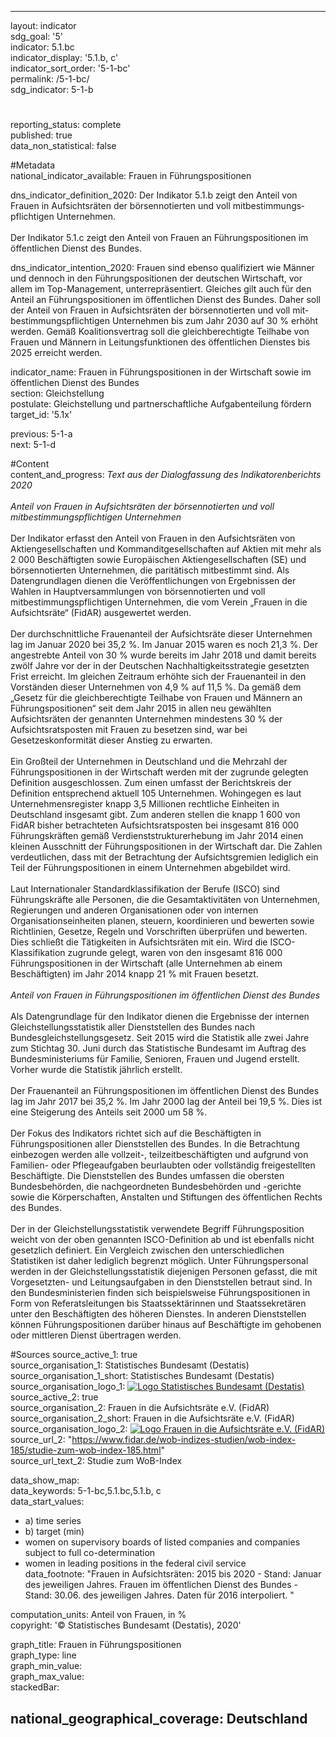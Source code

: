 ---
                   
layout: indicator                   
sdg_goal: '5'                   
indicator: 5.1.bc                   
indicator_display: '5.1.b, c'                   
indicator_sort_order: '5-1-bc'                   
permalink: /5-1-bc/                   
sdg_indicator: 5-1-b                   

#                   
reporting_status: complete                   
published: true                   
data_non_statistical: false                   


#Metadata                   
national_indicator_available: Frauen in Führungspositionen                   

dns_indicator_definition_2020: Der Indikator 5.1.b zeigt den Anteil von Frauen in Aufsichtsräten der börsennotierten und voll mit&shy;bestim&shy;mungs&shy;pflich&shy;tigen Unternehmen.<br><br>Der Indikator 5.1.c zeigt den Anteil von Frauen an Führungs&shy;po&shy;si&shy;tio&shy;nen im öffentlichen Dienst des Bundes.
                   

dns_indicator_intention_2020: Frauen sind ebenso qualifiziert wie Männer und dennoch in den Führungs&shy;po&shy;si&shy;tio&shy;nen der deutschen Wirtschaft, vor allem im Top-Management, unterrepräsentiert. Gleiches gilt auch für den Anteil an Führungs&shy;po&shy;si&shy;tio&shy;nen im öffentlichen Dienst des Bundes. Daher soll der Anteil von Frauen in Aufsichtsräten der börsennotierten und voll mit&shy;bestim&shy;mungs&shy;pflich&shy;tigen Unternehmen bis zum Jahr 2030 auf 30&nbsp;% erhöht werden. Gemäß Koalitionsvertrag soll die gleichberechtigte Teilhabe von Frauen und Männern in Leitungsfunktionen des öffentlichen Dienstes bis 2025 erreicht werden.                   

indicator_name: Frauen in Führungs&shy;po&shy;si&shy;tio&shy;nen in der Wirtschaft sowie im öffentlichen Dienst des Bundes                   
section: Gleichstellung                   
postulate: Gleichstellung und partnerschaftliche Aufgabenteilung fördern                   
target_id: '5.1x'                   

previous: 5-1-a                   
next: 5-1-d                   

#Content                    
content_and_progress: <i> Text aus der Dialogfassung des Indikatorenberichts 2020</i><br><br><i>Anteil von Frauen in Aufsichtsräten der börsennotierten und voll mitbestimmungspflichtigen Unternehmen</i><br><br> Der Indikator erfasst den Anteil von Frauen in den Aufsichtsräten von Aktiengesellschaften und Kommanditgesellschaften auf Aktien mit mehr als 2&nbsp;000 Beschäftigten sowie Europäischen Aktiengesellschaften (SE) und börsennotierten Unternehmen, die paritätisch mitbestimmt sind. Als Datengrundlagen dienen die Veröffentlichungen von Ergebnissen der Wahlen in Hauptversammlungen von börsennotierten und voll mitbestimmungspflichtigen Unternehmen, die vom Verein „Frauen in die Aufsichtsräte“ (FidAR) ausgewertet werden. <br><br>Der durchschnittliche Frauenanteil der Aufsichtsräte dieser Unternehmen lag im Januar 2020 bei 35,2&nbsp;%. Im Januar 2015 waren es noch 21,3&nbsp;%. Der angestrebte Anteil von 30&nbsp;% wurde bereits im Jahr 2018 und damit bereits zwölf Jahre vor der in der Deutschen Nachhaltigkeitsstrategie gesetzten Frist erreicht. Im gleichen Zeitraum erhöhte sich der Frauenanteil in den Vorständen dieser Unternehmen von 4,9&nbsp;% auf 11,5&nbsp;%. Da gemäß dem „Gesetz für die gleichberechtigte Teilhabe von Frauen und Männern an Führungspositionen“ seit dem Jahr 2015 in allen neu gewählten Aufsichtsräten der genannten Unternehmen mindestens 30&nbsp;% der Aufsichtsratsposten mit Frauen zu besetzen sind, war bei Gesetzeskonformität dieser Anstieg zu erwarten. <br><br>Ein Großteil der Unternehmen in Deutschland und die Mehrzahl der Führungspositionen in der Wirtschaft werden mit der zugrunde gelegten Definition ausgeschlossen. Zum einen umfasst der Berichtskreis der Definition entsprechend aktuell 105 Unternehmen. Wohingegen es laut Unternehmensregister knapp 3,5 Millionen rechtliche Einheiten in Deutschland insgesamt gibt. Zum anderen stellen die knapp 1&nbsp;600 von FidAR bisher betrachteten Aufsichtsratsposten bei insgesamt 816&nbsp;000 Führungskräften gemäß Verdienststrukturerhebung im Jahr 2014 einen kleinen Ausschnitt der Führungspositionen in der Wirtschaft dar. Die Zahlen verdeutlichen, dass mit der Betrachtung der Aufsichtsgremien lediglich ein Teil der Führungspositionen in einem Unternehmen abgebildet wird. <br><br>Laut Internationaler Standardklassifikation der Berufe (ISCO) sind Führungskräfte alle Personen, die die Gesamtaktivitäten von Unternehmen, Regierungen und anderen Organisationen oder von internen Organisationseinheiten planen, steuern, koordinieren und bewerten sowie Richtlinien, Gesetze, Regeln und Vorschriften überprüfen und bewerten. Dies schließt die Tätigkeiten in Aufsichtsräten mit ein. Wird die ISCO-Klassifikation zugrunde gelegt, waren von den insgesamt 816&nbsp;000 Führungspositionen in der Wirtschaft (alle Unternehmen ab einem Beschäftigten) im Jahr 2014 knapp 21&nbsp;% mit Frauen besetzt. <br><br><i>Anteil von Frauen in Führungspositionen im öffentlichen Dienst des Bundes</i><br><br>Als Datengrundlage für den Indikator dienen die Ergebnisse der internen Gleichstellungsstatistik aller Dienststellen des Bundes nach Bundesgleichstellungsgesetz. Seit 2015 wird die Statistik alle zwei Jahre zum Stichtag 30. Juni durch das Statistische Bundesamt im Auftrag des Bundesministeriums für Familie, Senioren, Frauen und Jugend erstellt. Vorher wurde die Statistik jährlich erstellt.<br><br>Der Frauenanteil an Führungspositionen im öffentlichen Dienst des Bundes lag im Jahr 2017 bei 35,2&nbsp;%. Im Jahr 2000 lag der Anteil bei 19,5&nbsp;%. Dies ist eine Steigerung des Anteils seit 2000 um 58&nbsp;%. <br><br>Der Fokus des Indikators richtet sich auf die Beschäftigten in Führungspositionen aller Dienststellen des Bundes. In die Betrachtung einbezogen werden alle vollzeit-, teilzeitbeschäftigten und aufgrund von Familien- oder Pflegeaufgaben beurlaubten oder vollständig freigestellten Beschäftigte. Die Dienststellen des Bundes umfassen die obersten Bundesbehörden, die nachgeordneten Bundesbehörden und -gerichte sowie die Körperschaften, Anstalten und Stiftungen des öffentlichen Rechts des Bundes. <br><br>Der in der Gleichstellungsstatistik verwendete Begriff Führungsposition weicht von der oben genannten ISCO-Definition ab und ist ebenfalls nicht gesetzlich definiert. Ein Vergleich zwischen den unterschiedlichen Statistiken ist daher lediglich begrenzt möglich. Unter Führungspersonal werden in der Gleichstellungsstatistik diejenigen Personen gefasst, die mit Vorgesetzten- und Leitungsaufgaben in den Dienststellen betraut sind. In den Bundesministerien finden sich beispielsweise Führungspositionen in Form von Referatsleitungen bis Staatssektärinnen und Staatssekretären unter den Beschäftigten des höheren Dienstes. In anderen Dienststellen können Führungspositionen darüber hinaus auf Beschäftigte im gehobenen oder mittleren Dienst übertragen werden.                   

#Sources
source_active_1: true                           
source_organisation_1: Statistisches Bundesamt (Destatis)                           
source_organisation_1_short: Statistisches Bundesamt (Destatis)                           
source_organisation_logo_1: <a href="https://www.destatis.de/DE/Home/_inhalt.html"><img src="https://g205sdgs.github.io/sdg-indicators/public/logos/destatis.png" alt="Logo Statistisches Bundesamt (Destatis)" title="Klicken Sie hier um zu der Homepage der Organisation zu gelangen" /></a>
source_active_2: true                           
source_organisation_2: Frauen in die Aufsichtsräte e.V. (FidAR)                           
source_organisation_2_short: Frauen in die Aufsichtsräte e.V. (FidAR)                           
source_organisation_logo_2: <a href="https://www.fidar.de/"><img src="https://g205sdgs.github.io/sdg-indicators/public/logos/fidar.png" alt="Logo Frauen in die Aufsichtsräte e.V. (FidAR)" title="Klicken Sie hier um zu der Homepage der Organisation zu gelangen" /></a>
source_url_2: "https://www.fidar.de/wob-indizes-studien/wob-index-185/studie-zum-wob-index-185.html"                               
source_url_text_2: Studie zum WoB-Index                               


data_show_map:                    
data_keywords: 5-1-bc,5.1.bc,5.1.b, c                   
data_start_values: 
 - a) time series
 - b) target (min)
 - women on supervisory boards of listed companies and companies subject to full co-determination
 - women in leading positions in the federal civil service                   
data_footnote: "Frauen in Aufsichtsräten: 2015 bis 2020 - Stand: Januar des jeweiligen Jahres.
Frauen im öffentlichen Dienst des Bundes - Stand: 30.06. des jeweiligen Jahres. Daten für 2016 interpoliert.
"                   

computation_units: Anteil von Frauen, in&nbsp;%                   
copyright: '&copy; Statistisches Bundesamt (Destatis), 2020'                   

graph_title: Frauen in Führungs&shy;po&shy;si&shy;tio&shy;nen                   
graph_type: line                   
graph_min_value:                    
graph_max_value:                    
stackedBar:                    

national_geographical_coverage: Deutschland                   
---